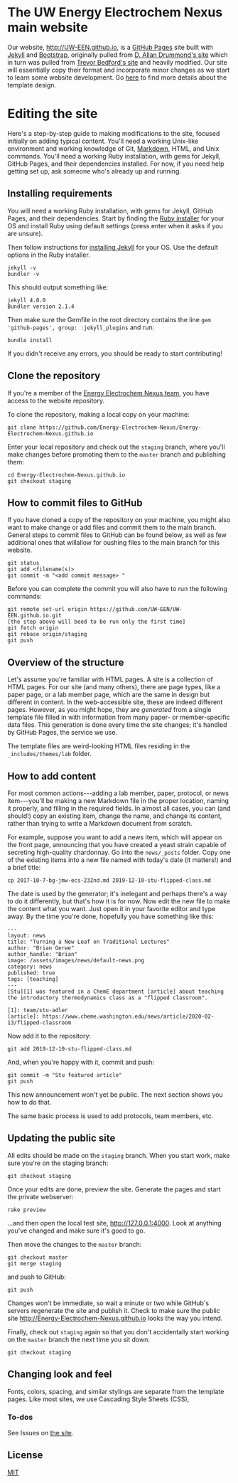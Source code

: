 # The UW Energy Electrochem Nexus main website

Our website, http://UW-EEN.github.io, is a [GitHub Pages](https://pages.github.com/) site built with [Jekyll](https://jekyllrb.com/) and [Bootstrap](http://getboostrap.com), originally pulled from [D. Allan Drummond's site](https://github.com/drummondlab/drummondlab.github.io) which in turn was pulled from [Trevor Bedford's site](http://bedford.io) and heavily modified.
Our site will essentially copy their format and incorporate minor changes as we start to learn some website development. Go [here](http://drummondlab.org/about.html) to find more details about the template design.

# Editing the site

Here's a step-by-step guide to making modifications to the site, focused initially on adding typical content. You'll need a working Unix-like environment and working knowledge of Git, [Markdown](https://daringfireball.net/projects/markdown/syntax), HTML, and Unix commands. 
You'll need a working Ruby installation, with gems for Jekyll, GitHub Pages, and their dependencies installed. For now, if you need help getting set up, ask someone who's already up and running.

## Installing requirements

You will need a working Ruby installation, with gems for Jekyll, GitHub Pages, and their dependencies. Start by finding the [Ruby installer](https://www.ruby-lang.org/en/downloads/) for your OS and
install Ruby using default settings (press enter when it asks if you are unsure).

Then follow instructions for [installing Jekyll](https://jekyllrb.com/docs/installation/) for your OS.
 Use the default options in the Ruby installer.

    jekyll -v
    bundler -v

This should output something like:

    jekyll 4.0.0
    Bundler version 2.1.4

Then make sure the Gemfile in the root directory contains the line `gem 'github-pages', group: :jekyll_plugins` and run:

    bundle install

If you didn't receive any errors, you should be ready to start contributing!


## Clone the repository

If you're a member of the [Energy Electrochem Nexus team](https://github.com/orgs/Energy-Electrochem-Nexus/people), you have access to the website repository.

To clone the repository, making a local copy on your machine:

	git clone https://github.com/Energy-Electrochem-Nexus/Energy-Electrochem-Nexus.github.io

Enter your local repository and check out the `staging` branch, where you'll make changes before promoting them to the `master` branch and publishing them:

	cd Energy-Electrochem-Nexus.github.io
	git checkout staging

## How to commit files to GitHub

If you have cloned a copy of the repository on your machine, you might also want to make change or add files and commit them to the main branch. 
General steps to commit files to GitHub can be found below, as well as few additional ones that willallow for oushing files to the main branch for this website. 

    git status
    git add <filename(s)>
    git commit -m "<add commit message> " 

Before you can complete the commit you will also have to run the following commands:

    git remote set-url origin https://github.com/UW-EEN/UW-EEN.github.io.git
	[the step above will beed to be run only the first time]
    git fetch origin
    git rebase origin/staging
    git push


## Overview of the structure

Let's assume you're familiar with HTML pages. A site is a collection of HTML pages. For our site (and many others), there are page types, like a paper page, or a lab member page, which are the same in design but different in content. In the web-accessible site, these are indeed different pages. However, as you might hope, they are _generated_ from a single template file filled in with information from many paper- or member-specific data files. This generation is done every time the site changes; it's handled by GitHub Pages, the service we use.

The template files are weird-looking HTML files residing in the `_includes/themes/lab` folder.

## How to add content

For most common actions---adding a lab member, paper, protocol, or news item---you'll be making a new Markdown file in the proper location, naming it properly, and filling in the required fields. In almost all cases, you can (and should!) copy an existing item, change the name, and change its content, rather than trying to write a Markdown document from scratch.

For example, suppose you want to add a news item, which will appear on the front page, announcing that you have created a yeast strain capable of secreting high-quality chardonnay. Go into the `news/_posts` folder. Copy one of the existing items into a new file named with today's date (it matters!) and a brief title:

	cp 2017-10-7-bg-jmw-ecs-232nd.md 2019-12-10-stu-flipped-class.md

The date is used by the generator; it's inelegant and perhaps there's a way to do it differently, but that's how it is for now. Now edit the new file to make the content what you want. Just open it in your favorite editor and type away. By the time you're done, hopefully you have something like this:

	---
    layout: news
    title: "Turning a New Leaf on Traditional Lectures"
    author: "Brian Gerwe"
    author_handle: "Brian"
    image: /assets/images/news/default-news.png
    category: news
    published: true
    tags: [teaching]
    ---
    [Stu][1] was featured in a ChemE department [article] about teaching the introductory thermodynamics class as a "flipped classroom".

    [1]: team/stu-adler
    [article]: https://www.cheme.washington.edu/news/article/2020-02-13/flipped-classroom

Now add it to the repository:

	git add 2019-12-10-stu-flipped-class.md

And, when you're happy with it, commit and push:

	git commit -m "Stu featured article"
	git push

This new announcement won't yet be public. The next section shows you how to do that.

The same basic process is used to add protocols, team members, etc.

## Updating the public site

All edits should be made on the `staging` branch. When you start work, make sure you're on the staging branch:

	git checkout staging

Once your edits are done, preview the site. Generate the pages and start the private webserver:

	rake preview

...and then open the local test site, http://127.0.0.1:4000. Look at anything you've changed and make sure it's good to go.

Then move the changes to the `master` branch:

	git checkout master
	git merge staging

and push to GitHub:

	git push

Changes won't be immediate, so wait a minute or two while GitHub's servers regenerate the site and publish it. Check to make sure the public site http://Energy-Electrochem-Nexus.github.io looks the way you intend.

Finally, check out `staging` again so that you don't accidentally start working on the `master` branch the next time you sit down:

	git checkout staging

## Changing look and feel

Fonts, colors, spacing, and similar stylings are separate from the template pages. Like most sites, we use Cascading Style Sheets (CSS), 

### To-dos

See Issues on [the site](https://github.com/Energy-Electrochem-Nexus/Energy-Electrochem-Nexus.github.io).


## License

[MIT](http://opensource.org/licenses/MIT)
